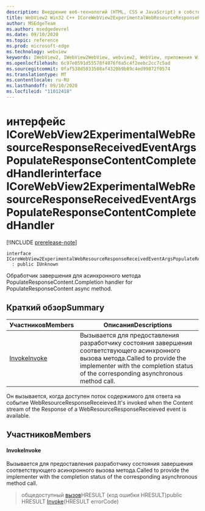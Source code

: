 ```yaml
---
description: Внедрение веб-технологий (HTML, CSS и JavaScript) в собственные приложения с помощью элемента управления Microsoft Edge WebView2
title: WebView2 Win32 C++ ICoreWebView2ExperimentalWebResourceResponseReceivedEventArgsPopulateResponseContentCompletedHandler
author: MSEdgeTeam
ms.author: msedgedevrel
ms.date: 09/10/2020
ms.topic: reference
ms.prod: microsoft-edge
ms.technology: webview
keywords: IWebView2, IWebView2WebView, webview2, WebView, приложения Win32, Win32, EDGE, ICoreWebView2, ICoreWebView2Controller, управление браузером, EDGE HTML, ICoreWebView2ExperimentalWebResourceResponseReceivedEventArgsPopulateResponseContentCompletedHandler
ms.openlocfilehash: 6c97e0591d55570f4076f6a5c4f2eebc2cc7c5ad
ms.sourcegitcommit: 0faf538d5033508af4320b9b89c4ed99872f0574
ms.translationtype: MT
ms.contentlocale: ru-RU
ms.lasthandoff: 09/10/2020
ms.locfileid: "11012418"
---
```

# <span data-ttu-id="b5270-104">интерфейс ICoreWebView2ExperimentalWebResourceResponseReceivedEventArgsPopulateResponseContentCompletedHandler</span><span class="sxs-lookup"><span data-stu-id="b5270-104">interface ICoreWebView2ExperimentalWebResourceResponseReceivedEventArgsPopulateResponseContentCompletedHandler</span></span> 

[!INCLUDE [prerelease-note](../../includes/prerelease-note.md)]

```
interface ICoreWebView2ExperimentalWebResourceResponseReceivedEventArgsPopulateResponseContentCompletedHandler
  : public IUnknown
```

<span data-ttu-id="b5270-105">Обработчик завершения для асинхронного метода PopulateResponseContent.</span><span class="sxs-lookup"><span data-stu-id="b5270-105">Completion handler for PopulateResponseContent async method.</span></span>

## <span data-ttu-id="b5270-106">Краткий обзор</span><span class="sxs-lookup"><span data-stu-id="b5270-106">Summary</span></span>

 <span data-ttu-id="b5270-107">Участников</span><span class="sxs-lookup"><span data-stu-id="b5270-107">Members</span></span>                        | <span data-ttu-id="b5270-108">Описания</span><span class="sxs-lookup"><span data-stu-id="b5270-108">Descriptions</span></span>
--------------------------------|---------------------------------------------
[<span data-ttu-id="b5270-109">Invoke</span><span class="sxs-lookup"><span data-stu-id="b5270-109">Invoke</span></span>](#invoke) | <span data-ttu-id="b5270-110">Вызывается для предоставления разработчику состояния завершения соответствующего асинхронного вызова метода.</span><span class="sxs-lookup"><span data-stu-id="b5270-110">Called to provide the implementer with the completion status of the corresponding asynchronous method call.</span></span>

<span data-ttu-id="b5270-111">Он вызывается, когда доступен поток содержимого для ответа на событие WebResourceResponseReceieved.</span><span class="sxs-lookup"><span data-stu-id="b5270-111">It's invoked when the Content stream of the Response of a WebResourceResponseReceieved event is available.</span></span>

## <span data-ttu-id="b5270-112">Участников</span><span class="sxs-lookup"><span data-stu-id="b5270-112">Members</span></span>

#### <span data-ttu-id="b5270-113">Invoke</span><span class="sxs-lookup"><span data-stu-id="b5270-113">Invoke</span></span> 

<span data-ttu-id="b5270-114">Вызывается для предоставления разработчику состояния завершения соответствующего асинхронного вызова метода.</span><span class="sxs-lookup"><span data-stu-id="b5270-114">Called to provide the implementer with the completion status of the corresponding asynchronous method call.</span></span>

> <span data-ttu-id="b5270-115">общедоступный [вызов](#invoke)HRESULT (код ошибки HRESULT)</span><span class="sxs-lookup"><span data-stu-id="b5270-115">public HRESULT [Invoke](#invoke)(HRESULT errorCode)</span></span>

